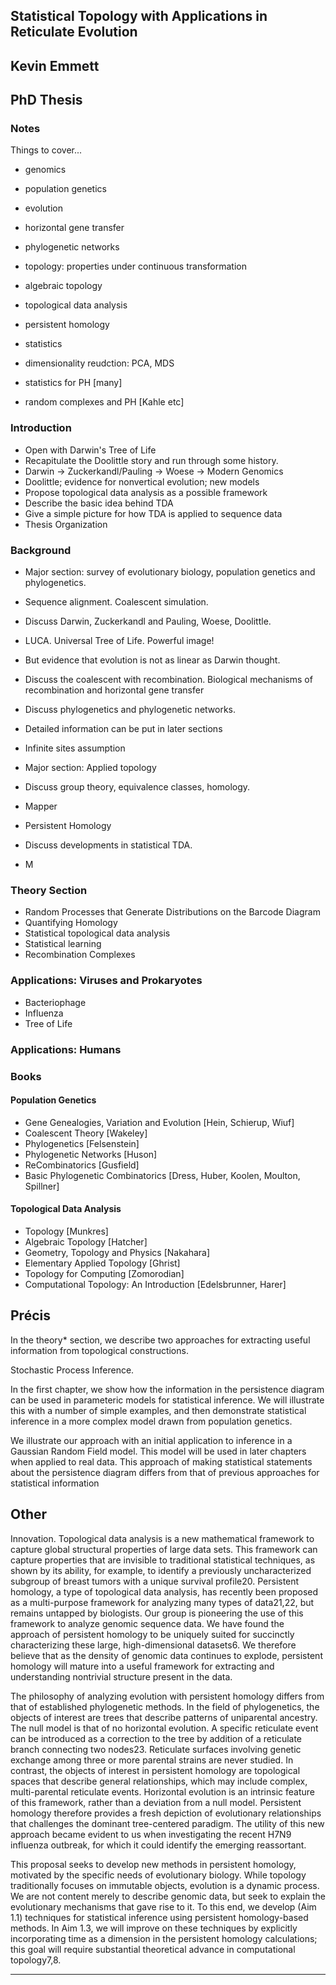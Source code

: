 ## Statistical Topology with Applications in Reticulate Evolution
## Kevin Emmett
## PhD Thesis

### Notes

Things to cover...

* genomics
* population genetics
* evolution
* horizontal gene transfer
* phylogenetic networks

* topology: properties under continuous transformation
* algebraic topology
* topological data analysis
* persistent homology

* statistics
* dimensionality reudction: PCA, MDS

* statistics for PH [many]
* random complexes and PH [Kahle etc]

### Introduction

* Open with Darwin's Tree of Life
* Recapitulate the Doolittle story and run through some history.
* Darwin -> Zuckerkandl/Pauling -> Woese -> Modern Genomics
* Doolittle; evidence for nonvertical evolution; new models
* Propose topological data analysis as a possible framework
* Describe the basic idea behind TDA
* Give a simple picture for how TDA is applied to sequence data
* Thesis Organization

### Background

* Major section: survey of evolutionary biology, population genetics and phylogenetics.
* Sequence alignment. Coalescent simulation.
* Discuss Darwin, Zuckerkandl and Pauling, Woese, Doolittle.
* LUCA. Universal Tree of Life. Powerful image!
* But evidence that evolution is not as linear as Darwin thought.
* Discuss the coalescent with recombination. Biological mechanisms of recombination and horizontal gene transfer
* Discuss phylogenetics and phylogenetic networks.
* Detailed information can be put in later sections
* Infinite sites assumption


* Major section: Applied topology
* Discuss group theory, equivalence classes, homology.
* Mapper
* Persistent Homology
* Discuss developments in statistical TDA.

* M

### Theory Section

* Random Processes that Generate Distributions on the Barcode Diagram
* Quantifying Homology 
* Statistical topological data analysis
* Statistical learning
* Recombination Complexes

### Applications: Viruses and Prokaryotes

* Bacteriophage
* Influenza
* Tree of Life

### Applications: Humans

### Books

#### Population Genetics

* Gene Genealogies, Variation and Evolution [Hein, Schierup, Wiuf]
* Coalescent Theory [Wakeley]
* Phylogenetics [Felsenstein]
* Phylogenetic Networks [Huson]
* ReCombinatorics [Gusfield]
* Basic Phylogenetic Combinatorics [Dress, Huber, Koolen, Moulton, Spillner]

#### Topological Data Analysis

* Topology [Munkres]
* Algebraic Topology [Hatcher]
* Geometry, Topology and Physics [Nakahara]
* Elementary Applied Topology [Ghrist]
* Topology for Computing [Zomorodian]
* Computational Topology: An Introduction [Edelsbrunner, Harer]

## Précis

In the theory* section, we describe two approaches for extracting useful information from topological constructions.

Stochastic Process Inference.

In the first chapter, we show how the information in the persistence diagram can be used in parameteric models for statistical inference. We will illustrate this with a number of simple examples, and then demonstrate statistical inference in a more complex model drawn from population genetics.

We illustrate our approach with an initial application to inference in a Gaussian Random Field model.
This model will be used in later chapters when applied to real data. This approach of making statistical statements about the persistence diagram differs from that of previous approaches for statistical information

## Other

Innovation. Topological data analysis is a new mathematical framework to capture global structural properties of large data sets. This framework can capture properties that are invisible to traditional statistical techniques, as shown by its ability, for example, to identify a previously uncharacterized subgroup of breast tumors with a unique survival profile20. Persistent homology, a type of topological data analysis, has recently been proposed as a multi-purpose framework for analyzing many types of data21,22, but remains untapped by biologists. Our group is pioneering the use of this framework to analyze genomic sequence data. We have found the approach of persistent homology to be uniquely suited for succinctly characterizing these large, high-dimensional datasets6. We therefore believe that as the density of genomic data continues to explode, persistent homology will mature into a useful framework for extracting and understanding nontrivial structure present in the data.

The philosophy of analyzing evolution with persistent homology differs from that of established phylogenetic methods. In the field of phylogenetics, the objects of interest are trees that describe patterns of uniparental ancestry. The null model is that of no horizontal evolution. A specific reticulate event can be introduced as a correction to the tree by addition of a reticulate branch connecting two nodes23. Reticulate surfaces involving genetic exchange among three or more parental strains are never studied. In contrast, the objects of interest in persistent homology are topological spaces that describe general relationships, which may include complex, multi-parental reticulate events. Horizontal evolution is an intrinsic feature of this framework, rather than a deviation from a null model. Persistent homology therefore provides a fresh depiction of evolutionary relationships that challenges the dominant tree-centered paradigm. The utility of this new approach became evident to us when investigating the recent H7N9 influenza outbreak, for which it could identify the emerging reassortant.

This proposal seeks to develop new methods in persistent homology, motivated by the specific needs of evolutionary biology. While topology traditionally focuses on immutable objects, evolution is a dynamic process. We are not content merely to describe genomic data, but seek to explain the evolutionary mechanisms that gave rise to it. To this end, we develop (Aim 1.1) techniques for statistical inference using persistent homology-based methods. In Aim 1.3, we will improve on these techniques by explicitly incorporating time as a dimension in the persistent homology calculations; this goal will require substantial theoretical advance in computational topology7,8.

----------------------------------

